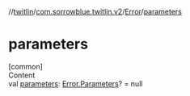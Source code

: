 //[twitlin](../../index.md)/[com.sorrowblue.twitlin.v2](../index.md)/[Error](index.md)/[parameters](parameters.md)



# parameters  
[common]  
Content  
val [parameters](parameters.md): [Error.Parameters](-parameters/index.md)? = null  




